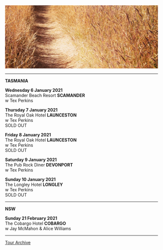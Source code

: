 ![](data/image/news/tourbanner2.jpg)

* * * * *

**TASMANIA**

**Wednesday 6 January 2021**\
Scamander Beach Resort **SCAMANDER**\
w Tex Perkins 

**Thursday 7 January 2021**\
The Royal Oak Hotel **LAUNCESTON**\
w Tex Perkins\
SOLD OUT

**Friday 8 January 2021**\
The Royal Oak Hotel **LAUNCESTON**\
w Tex Perkins\
SOLD OUT

**Saturday 9 January 2021**\
The Pub Rock Diner **DEVONPORT**\
w Tex Perkins 

**Sunday 10 January 2021**\
The Longley Hotel **LONGLEY**\
w Tex Perkins\
SOLD OUT

* * * * *

**NSW**

**Sunday 21 February 2021**\
The Cobargo Hotel **COBARGO**\
w Jay McMahon & Alice Williams 

* * * * *



[Tour Archive](tour/archive)
